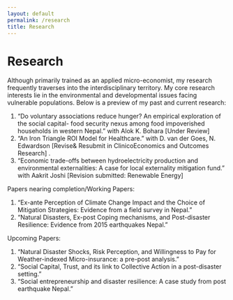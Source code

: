 ```yaml
---
layout: default
permalink: /research
title: Research
---
```


Research
========

Although primarily trained as an applied micro-economist, my research frequently traverses into the interdisciplinary territory. My core research interests lie in the environmental and developmental issues facing vulnerable populations. Below is a preview of my past and current research:

1. “Do voluntary associations reduce hunger? An empirical exploration of the social  capital- food security nexus among food impoverished households in western Nepal.” with Alok K. Bohara [Under Review]
2. “An Iron Triangle ROI Model for Healthcare.” with D. van der Goes, N. Edwardson [Revise& Resubmit in ClinicoEconomics and Outcomes Research] .
3. “Economic trade-offs between hydroelectricity production and environmental externalities: A case for
local externality mitigation fund.” with Aakrit Joshi [Revision submitted: Renewable Energy]

Papers nearing completion/Working Papers: 

1. “Ex-ante Perception of Climate Change Impact and the Choice of Mitigation Strategies: Evidence from a field survey in Nepal.”
2. “Natural Disasters, Ex-post Coping mechanisms, and Post-disaster Resilience: Evidence from 2015 earthquakes Nepal.”

Upcoming Papers:

1. “Natural Disaster Shocks, Risk Perception, and Willingness to Pay for Weather-indexed Micro-insurance: a pre-post analysis.”
3. “Social Capital, Trust, and its link to Collective Action in a post-disaster setting.”
4. “Social entrepreneurship and disaster resilience: A case study from post earthquake Nepal.”
